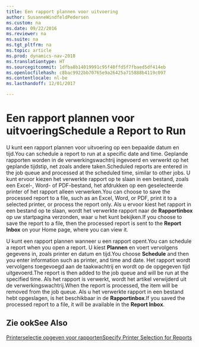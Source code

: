 ```yaml
---
title: Een rapport plannen voor uitvoering
author: SusanneWindfeldPedersen
ms.custom: na
ms.date: 09/22/2016
ms.reviewer: na
ms.suite: na
ms.tgt_pltfrm: na
ms.topic: article
ms.prod: dynamics-nav-2018
ms.translationtype: HT
ms.sourcegitcommit: 1dfba8b14019991c95f40ffd5f7fbaed5df414eb
ms.openlocfilehash: c8bac9922bb70765e9a26425a715888b4119c097
ms.contentlocale: nl-be
ms.lasthandoff: 12/01/2017

---
```

    
# <a name="schedule-a-report-to-run"></a><span data-ttu-id="ba59e-102">Een rapport plannen voor uitvoering</span><span class="sxs-lookup"><span data-stu-id="ba59e-102">Schedule a Report to Run</span></span>
<span data-ttu-id="ba59e-103">U kunt een rapport plannen voor uitvoering op een bepaalde datum en tijd.</span><span class="sxs-lookup"><span data-stu-id="ba59e-103">You can schedule a report to run at a specific date and time.</span></span> <span data-ttu-id="ba59e-104">Geplande rapporten worden in de verwerkingswachtrij ingevoerd en verwerkt op het geplande tijdstip, net zoals andere taken.</span><span class="sxs-lookup"><span data-stu-id="ba59e-104">Scheduled reports are entered in the job queue and processed at the scheduled time, similar to other jobs.</span></span> <span data-ttu-id="ba59e-105">U kunt ervoor kiezen het verwerkte rapport op te slaan in een bestand, zoals een Excel-, Word- of PDF-bestand, het afdrukken op een geselecteerde printer of het rapport alleen verwerken.</span><span class="sxs-lookup"><span data-stu-id="ba59e-105">You can choose to save the processed report to a file, such as an Excel, Word, or PDF, print it to a selected printer, or process the report only.</span></span> <span data-ttu-id="ba59e-106">Als u ervoor kiest het rapport in een bestand op te slaan, wordt het verwerkte rapport naar de **Rapportinbox** op uw startpagina verzonden, waar u het kunt bekijken.</span><span class="sxs-lookup"><span data-stu-id="ba59e-106">If you choose to save the report to a file, then the processed report is sent to the **Report Inbox** on your Home page, where you can view it.</span></span> 

<span data-ttu-id="ba59e-107">U kunt een rapport plannen wanneer u een rapport opent.</span><span class="sxs-lookup"><span data-stu-id="ba59e-107">You can schedule a report when you open a report.</span></span> <span data-ttu-id="ba59e-108">U kiest **Plannen** en voert vervolgens gegevens in, zoals printer en datum en tijd.</span><span class="sxs-lookup"><span data-stu-id="ba59e-108">You choose **Schedule** and then you enter information such as printer, and time and date.</span></span> <span data-ttu-id="ba59e-109">Het rapport wordt vervolgens toegevoegd aan de taakwachtrij en wordt op de opgegeven tijd uitgevoerd.</span><span class="sxs-lookup"><span data-stu-id="ba59e-109">The report is then added to the job queue and will be run at the specified time.</span></span> <span data-ttu-id="ba59e-110">Als het rapport is verwerkt, wordt het artikel verwijderd uit de verwerkingswachtrij.</span><span class="sxs-lookup"><span data-stu-id="ba59e-110">When the report is processed, the item will be removed from the job queue.</span></span> <span data-ttu-id="ba59e-111">Als u het verwerkte rapport in een bestand hebt opgeslagen, is het beschikbaar in de **Rapportinbox**.</span><span class="sxs-lookup"><span data-stu-id="ba59e-111">If you saved the processed report to a file, it will be available in the **Report Inbox**.</span></span>

## <a name="see-also"></a><span data-ttu-id="ba59e-112">Zie ook</span><span class="sxs-lookup"><span data-stu-id="ba59e-112">See Also</span></span>
[<span data-ttu-id="ba59e-113">Printerselectie opgeven voor rapporten</span><span class="sxs-lookup"><span data-stu-id="ba59e-113">Specify Printer Selection for Reports</span></span>](ui-specify-printer-selection-reports.md) 

 


